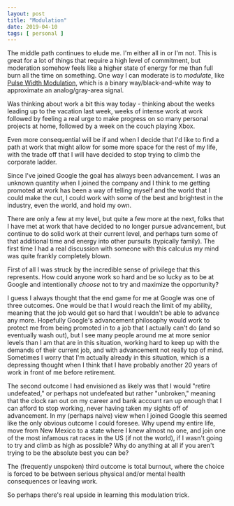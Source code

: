 ```yaml
---
layout: post
title: "Modulation"
date: 2019-04-10
tags: [ personal ]
---
```


The middle path continues to elude me. I'm either all in or I'm not. This is
great for a lot of things that require a high level of commitment, but moderation
somehow feels like a higher state of energy for me than full burn all the time
on something. One way I can moderate is to *modulate*, like
[Pulse Width Modulation](https://en.wikipedia.org/wiki/Pulse-width_modulation),
which is a binary way/black-and-white way to approximate an analog/gray-area
signal.

Was thinking about work a bit this way today - thinking about the weeks leading
up to the vacation last week, weeks of intense work at work followed by feeling
a real urge to make progress on so many personal projects at home, followed by
a week on the couch playing Xbox.

Even more consequential will be if and when I decide that I'd like to find a
path at work that might allow for some more space for the rest of my life, with
the trade off that I will have decided to stop trying to climb the corporate
ladder.

Since I've joined Google the goal has always been advancement. I was an unknown
quantity when I joined the company and I think to me getting promoted at work
has been a way of telling myself and the world that I could make the cut, I could
work with some of the best and brightest in the industry, even the world, and
hold my own.

There are only a few at my level, but quite a few more at the next, folks that
I have met at work that have decided to no longer pursue advancement, but
continue to do solid work at their current level, and perhaps turn some of that
additional time and energy into other pursuits (typically family). The first
time I had a real discussion with someone with this calculus my mind was quite
frankly completely blown.

First of all I was struck by the incredible sense of privilege that this
represents. How could anyone work so hard and be so lucky as to be at Google
and intentionally *choose* not to try and maximize the opportunity?

I guess I always thought that the end game for me at Google was one of three
outcomes. One would be that I would reach the limit of my ability, meaning that
the job would get so hard that I wouldn't be able to advance any more. Hopefully
Google's advancement philosophy would work to protect me from being promoted in
to a job that I actually can't do (and so eventually wash out), but I see many
people around me at more senior levels than I am that are in this situation,
working hard to keep up with the demands of their current job, and with
advancement not really top of mind. Sometimes I worry that I'm actually already
in this situation, which is a depressing thought when I think that I have
probably another 20 years of work in front of me before retirement.

The second outcome I had envisioned as likely was that I would "retire undefeated,"
or perhaps not undefeated but rather "unbroken," meaning that the clock ran out
on my career and bank account ran up enough that I can afford to stop working,
never having taken my sights off of advancement. In my (perhaps naive) view when
I joined Google this seemed like the only obvious outcome I could foresee. Why
upend my entire life, move from New Mexico to a state where I knew almost no one,
and join one of the most infamous rat races in the US (if not the world), if
I wasn't going to try and climb as high as possible? Why do anything at all if
you aren't trying to be the absolute best you can be?

The (frequently unspoken) third outcome is total burnout, where the choice
is forced to be between serious physical and/or mental health consequences or
leaving work.

So perhaps there's real upside in learning this modulation trick.


